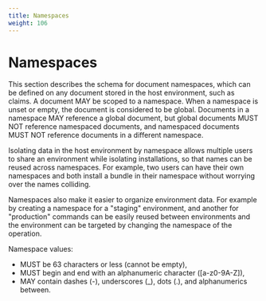 ```yaml
---
title: Namespaces
weight: 106
---
```


# Namespaces

This section describes the schema for document namespaces, which can be defined on any document stored in the host environment, such as claims.
A document MAY be scoped to a namespace. When a namespace is unset or empty, the document is considered to be global.
Documents in a namespace MAY reference a global document, but global documents MUST NOT reference namespaced documents, and namespaced documents MUST NOT reference documents in a different namespace.

Isolating data in the host environment by namespace allows multiple users to share an environment while isolating installations, so that names can be reused across namespaces. For example, two users can have their own namespaces and both install a bundle in their namespace without worrying over the names colliding.

Namespaces also make it easier to organize environment data. For example by creating a namespace for a "staging" environment, and another for "production" commands can be easily reused between environments and the environment can be targeted by changing the namespace of the operation.

Namespace values:

* MUST be 63 characters or less (cannot be empty),
* MUST begin and end with an alphanumeric character ([a-z0-9A-Z]),
* MAY contain dashes (-), underscores (_), dots (.), and alphanumerics between.
